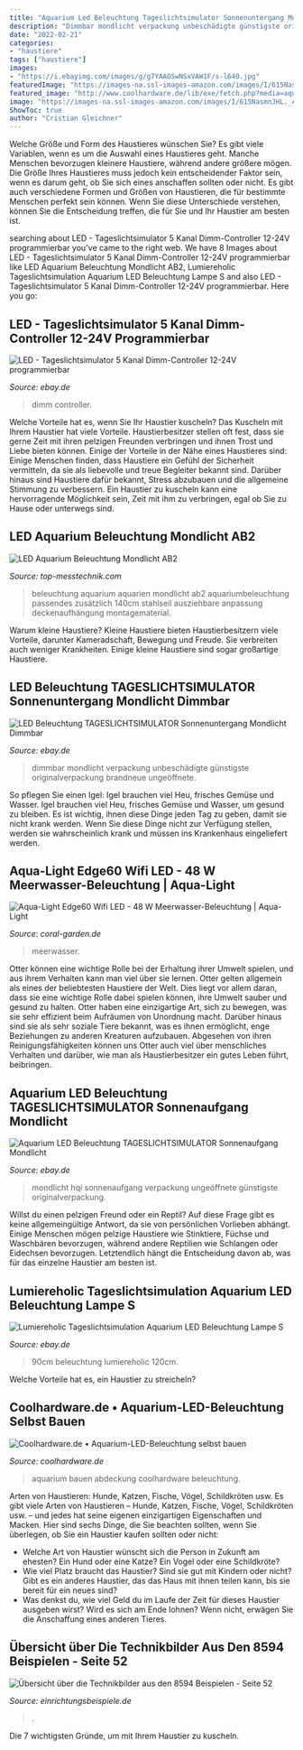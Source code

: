 ```yaml
---
title: "Aquarium Led Beleuchtung Tageslichtsimulator Sonnenuntergang Mondlicht : Led Beleuchtung Tageslichtsimulator Sonnenuntergang Mondlicht Dimmbar"
description: "Dimmbar mondlicht verpackung unbeschädigte günstigste originalverpackung brandneue ungeöffnete"
date: "2022-02-21"
categories:
- "haustiere"
tags: ["haustiere"]
images:
- "https://i.ebayimg.com/images/g/g7YAAOSwNSxVAW1F/s-l640.jpg"
featuredImage: "https://images-na.ssl-images-amazon.com/images/I/615NasmnJHL._AC_SL1500_.jpg"
featured_image: "http://www.coolhardware.de/lib/exe/fetch.php?media=aquarium_led_abdeckung.jpg"
image: "https://images-na.ssl-images-amazon.com/images/I/615NasmnJHL._AC_SL1500_.jpg"
ShowToc: true
author: "Cristian Gleichner"
---
```



Welche Größe und Form des Haustieres wünschen Sie?
Es gibt viele Variablen, wenn es um die Auswahl eines Haustieres geht. Manche Menschen bevorzugen kleinere Haustiere, während andere größere mögen. Die Größe Ihres Haustieres muss jedoch kein entscheidender Faktor sein, wenn es darum geht, ob Sie sich eines anschaffen sollten oder nicht. Es gibt auch verschiedene Formen und Größen von Haustieren, die für bestimmte Menschen perfekt sein können. Wenn Sie diese Unterschiede verstehen, können Sie die Entscheidung treffen, die für Sie und Ihr Haustier am besten ist.

	

		
searching about LED - Tageslichtsimulator 5 Kanal Dimm-Controller 12-24V programmierbar you've came to the right web. We have 8 Images about LED - Tageslichtsimulator 5 Kanal Dimm-Controller 12-24V programmierbar like LED Aquarium Beleuchtung Mondlicht AB2, Lumiereholic Tageslichtsimulation Aquarium LED Beleuchtung Lampe S and also LED - Tageslichtsimulator 5 Kanal Dimm-Controller 12-24V programmierbar. Here you go:
		
    
## LED - Tageslichtsimulator 5 Kanal Dimm-Controller 12-24V Programmierbar

<img loading=lazy src="https://artikelbilder.creative-lights.de/TC420_2.jpg" onerror="this.onerror=null;this.src='https://tse1.mm.bing.net/th?id=OIP.q_l35CMPReESmt45Wp9LKAHaHa&amp;pid=15.1';" alt="LED - Tageslichtsimulator 5 Kanal Dimm-Controller 12-24V programmierbar">

_Source: ebay.de_

>dimm controller. 

	

Welche Vorteile hat es, wenn Sie Ihr Haustier kuscheln?
Das Kuscheln mit Ihrem Haustier hat viele Vorteile. Haustierbesitzer stellen oft fest, dass sie gerne Zeit mit ihren pelzigen Freunden verbringen und ihnen Trost und Liebe bieten können. Einige der Vorteile in der Nähe eines Haustieres sind:
Einige Menschen finden, dass Haustiere ein Gefühl der Sicherheit vermitteln, da sie als liebevolle und treue Begleiter bekannt sind. Darüber hinaus sind Haustiere dafür bekannt, Stress abzubauen und die allgemeine Stimmung zu verbessern. Ein Haustier zu kuscheln kann eine hervorragende Möglichkeit sein, Zeit mit ihm zu verbringen, egal ob Sie zu Hause oder unterwegs sind.

    
## LED Aquarium Beleuchtung Mondlicht AB2

<img loading=lazy src="http://www.my-messgeraet.com/images/1_TMT/Bilder/AB1_04.JPG" onerror="this.onerror=null;this.src='https://tse4.mm.bing.net/th?id=OIP.StBWDQos_AjfYfn-U9BbrQHaEU&amp;pid=15.1';" alt="LED Aquarium Beleuchtung Mondlicht AB2">

_Source: top-messtechnik.com_

>beleuchtung aquarium aquarien mondlicht ab2 aquariumbeleuchtung passendes zusätzlich 140cm stahlseil ausziehbare anpassung deckenaufhängung montagematerial. 

	

Warum kleine Haustiere?
Kleine Haustiere bieten Haustierbesitzern viele Vorteile, darunter Kameradschaft, Bewegung und Freude. Sie verbreiten auch weniger Krankheiten. Einige kleine Haustiere sind sogar großartige Haustiere.

    
## LED Beleuchtung TAGESLICHTSIMULATOR Sonnenuntergang Mondlicht Dimmbar

<img loading=lazy src="https://i.ebayimg.com/images/g/g7YAAOSwNSxVAW1F/s-l640.jpg" onerror="this.onerror=null;this.src='https://tse4.mm.bing.net/th?id=OIP.jPVWhbjWCBZ-9eMIr2mMGQHaGV&amp;pid=15.1';" alt="LED Beleuchtung TAGESLICHTSIMULATOR Sonnenuntergang Mondlicht Dimmbar">

_Source: ebay.de_

>dimmbar mondlicht verpackung unbeschädigte günstigste originalverpackung brandneue ungeöffnete. 

	

So pflegen Sie einen Igel: Igel brauchen viel Heu, frisches Gemüse und Wasser.
Igel brauchen viel Heu, frisches Gemüse und Wasser, um gesund zu bleiben. Es ist wichtig, ihnen diese Dinge jeden Tag zu geben, damit sie nicht krank werden. Wenn Sie diese Dinge nicht zur Verfügung stellen, werden sie wahrscheinlich krank und müssen ins Krankenhaus eingeliefert werden.

    
## Aqua-Light Edge60 Wifi LED - 48 W Meerwasser-Beleuchtung | Aqua-Light

<img loading=lazy src="https://coral-garden.de/media/image/5b/8c/4c/aqua-light-edge-wifi-led-48w-1S1CTBigfVaGzD.jpg" onerror="this.onerror=null;this.src='https://tse2.mm.bing.net/th?id=OIP.Uf7P1vD6DGRtzd4_g8CkygHaEq&amp;pid=15.1';" alt="Aqua-Light Edge60 Wifi LED - 48 W Meerwasser-Beleuchtung | Aqua-Light">

_Source: coral-garden.de_

>meerwasser. 

	

Otter können eine wichtige Rolle bei der Erhaltung ihrer Umwelt spielen, und aus ihrem Verhalten kann man viel über sie lernen.
Otter gelten allgemein als eines der beliebtesten Haustiere der Welt. Dies liegt vor allem daran, dass sie eine wichtige Rolle dabei spielen können, ihre Umwelt sauber und gesund zu halten. Otter haben eine einzigartige Art, sich zu bewegen, was sie sehr effizient beim Aufräumen von Unordnung macht. Darüber hinaus sind sie als sehr soziale Tiere bekannt, was es ihnen ermöglicht, enge Beziehungen zu anderen Kreaturen aufzubauen. Abgesehen von ihren Reinigungsfähigkeiten können uns Otter auch viel über menschliches Verhalten und darüber, wie man als Haustierbesitzer ein gutes Leben führt, beibringen.

    
## Aquarium LED Beleuchtung TAGESLICHTSIMULATOR Sonnenaufgang Mondlicht

<img loading=lazy src="https://i.ebayimg.com/images/g/WcgAAOSwqu9VAV1V/s-l640.jpg" onerror="this.onerror=null;this.src='https://tse3.mm.bing.net/th?id=OIP.8esAGzSm5Hjd_JafQ0dXwQHaDt&amp;pid=15.1';" alt="Aquarium LED Beleuchtung TAGESLICHTSIMULATOR Sonnenaufgang Mondlicht">

_Source: ebay.de_

>mondlicht hqi sonnenaufgang verpackung ungeöffnete günstigste originalverpackung. 

	

Willst du einen pelzigen Freund oder ein Reptil?
Auf diese Frage gibt es keine allgemeingültige Antwort, da sie von persönlichen Vorlieben abhängt. Einige Menschen mögen pelzige Haustiere wie Stinktiere, Füchse und Waschbären bevorzugen, während andere Reptilien wie Schlangen oder Eidechsen bevorzugen. Letztendlich hängt die Entscheidung davon ab, was für das einzelne Haustier am besten ist.

    
## Lumiereholic Tageslichtsimulation Aquarium LED Beleuchtung Lampe S

<img loading=lazy src="https://images-na.ssl-images-amazon.com/images/I/615NasmnJHL._AC_SL1500_.jpg" onerror="this.onerror=null;this.src='https://tse4.mm.bing.net/th?id=OIP.BBQGbbv4WZtBc4Hn7aNeHwHaHa&amp;pid=15.1';" alt="Lumiereholic Tageslichtsimulation Aquarium LED Beleuchtung Lampe S">

_Source: ebay.de_

>90cm beleuchtung lumiereholic 120cm. 

	

Welche Vorteile hat es, ein Haustier zu streicheln?

    
## Coolhardware.de • Aquarium-LED-Beleuchtung Selbst Bauen

<img loading=lazy src="http://www.coolhardware.de/lib/exe/fetch.php?media=aquarium_led_abdeckung.jpg" onerror="this.onerror=null;this.src='https://tse2.mm.bing.net/th?id=OIP.pLk7la04jIW4UclaK0R74wHaFj&amp;pid=15.1';" alt="Coolhardware.de • Aquarium-LED-Beleuchtung selbst bauen">

_Source: coolhardware.de_

>aquarium bauen abdeckung coolhardware beleuchtung. 

	

Arten von Haustieren: Hunde, Katzen, Fische, Vögel, Schildkröten usw.
Es gibt viele Arten von Haustieren – Hunde, Katzen, Fische, Vögel, Schildkröten usw. – und jedes hat seine eigenen einzigartigen Eigenschaften und Macken. Hier sind sechs Dinge, die Sie beachten sollten, wenn Sie überlegen, ob Sie ein Haustier kaufen sollten oder nicht:
- Welche Art von Haustier wünscht sich die Person in Zukunft am ehesten? Ein Hund oder eine Katze? Ein Vogel oder eine Schildkröte?
- Wie viel Platz braucht das Haustier? Sind sie gut mit Kindern oder nicht? Gibt es ein anderes Haustier, das das Haus mit ihnen teilen kann, bis sie bereit für ein neues sind?
- Was denkst du, wie viel Geld du im Laufe der Zeit für dieses Haustier ausgeben wirst? Wird es sich am Ende lohnen? Wenn nicht, erwägen Sie die Anschaffung eines anderen Tieres.

    
## Übersicht über Die Technikbilder Aus Den 8594 Beispielen - Seite 52

<img loading=lazy src="https://www.einrichtungsbeispiele.de/images_23714/h1024_w1280/steuerungsinterface-meiner-led-beleuchtung__4bbfc4649257275685f2342a22389710.jpg" onerror="this.onerror=null;this.src='https://tse3.mm.bing.net/th?id=OIP.xbknZCx29DUY4r7iTYRrvwHaG3&amp;pid=15.1';" alt="Übersicht über die Technikbilder aus den 8594 Beispielen - Seite 52">

_Source: einrichtungsbeispiele.de_

>. 

	

Die 7 wichtigsten Gründe, um mit Ihrem Haustier zu kuscheln.

